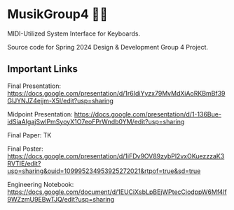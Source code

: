 # MusikGroup4 🎹🎶

MIDI-Utilized System Interface for Keyboards.

Source code for Spring 2024 Design & Development Group 4 Project.

## Important Links

Final Presentation: https://docs.google.com/presentation/d/1r6IdiYyzx79MvMdXiAoRKBmBf39GlJYNJZ4ejjm-X5I/edit?usp=sharing

Midpoint Presentation: https://docs.google.com/presentation/d/1-136Bue-idSiaAIgajSwIPmSyoyX1O7eoFPrWndb0YM/edit?usp=sharing

Final Paper: TK

Final Poster: https://docs.google.com/presentation/d/1iFDv9OV89zybPl2vxOKuezzzaK3RVTIE/edit?usp=sharing&ouid=109995234953925272021&rtpof=true&sd=true

Engineering Notebook: https://docs.google.com/document/d/1EUCiXsbLpBEjWPtecCiodppW6Mf4lf9WZzmU9EBwTJQ/edit?usp=sharing

